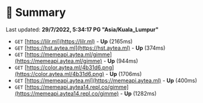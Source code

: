 # 📖 Summary
Last updated: **29/7/2022, 5:34:17 PG "Asia/Kuala_Lumpur"**

- `GET` [https://lilr.ml](https://lilr.ml) - **Up** (2165ms)
- `GET` [https://hst.aytea.ml](https://hst.aytea.ml) - **Up** (374ms)
- `GET` [https://memeapi.aytea.ml/gimme](https://memeapi.aytea.ml/gimme) - **Up** (944ms)
- `GET` [https://color.aytea.ml/4b31d6.png](https://color.aytea.ml/4b31d6.png) - **Up** (1706ms)
- `GET` [https://memeapi.aytea.ml](https://memeapi.aytea.ml) - **Up** (400ms)
- `GET` [https://memeapi.aytea14.repl.co/gimme](https://memeapi.aytea14.repl.co/gimme) - **Up** (1282ms)
